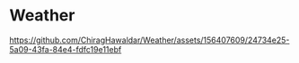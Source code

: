# Weather







https://github.com/ChiragHawaldar/Weather/assets/156407609/24734e25-5a09-43fa-84e4-fdfc19e11ebf

